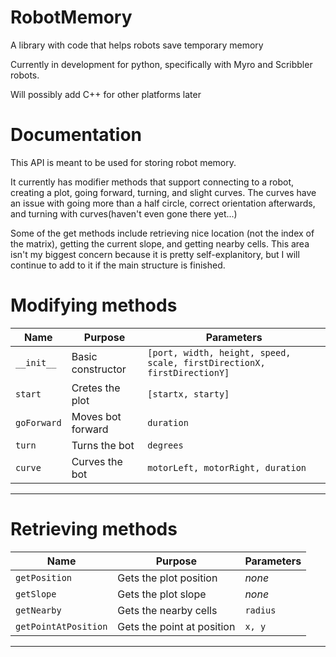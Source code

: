 RobotMemory
===========

A library with code that helps robots save temporary memory

Currently in development for python, specifically with Myro and Scribbler robots.

Will possibly add C++ for other platforms later

Documentation
=====================

This API is meant to be used for storing robot memory.

It currently has modifier methods that support connecting to a robot, creating a plot, going forward, turning, and slight curves. The curves have an issue with going more than a half circle, correct orientation afterwards, and turning with curves(haven't even gone there yet...) 

Some of the get methods include retrieving nice location (not the index of the matrix), getting the current slope, and getting nearby cells. This area isn't my biggest concern because it is pretty self-explanitory, but I will continue to add to it if the main structure is finished.

Modifying methods
=================

| Name          | Purpose            | Parameters                                                                   |
|---------------|--------------------|------------------------------------------------------------------------------|
| `__init__`    | Basic constructor  | `[port, width, height, speed, scale, firstDirectionX, firstDirectionY]`      |
| `start`       | Cretes the plot    | `[startx, starty]`                                                           |
| `goForward`   | Moves bot forward  | `duration`                                                                   |
| `turn`        | Turns the bot      | `degrees`                                                                    |
| `curve`       | Curves the bot     | `motorLeft, motorRight, duration`                                            |
-----------------------------------------------------------------------------------------------------------------------

Retrieving methods
==================

| Name            | Purpose                | Parameters                                                               |
|-----------------|------------------------|--------------------------------------------------------------------------|
| `getPosition`   | Gets the plot position | _none_                                                                   |
| `getSlope`      | Gets the plot slope    | _none_                                                                   |
| `getNearby`     | Gets the nearby cells  |`radius`                                                                  |
| `getPointAtPosition` | Gets the point at position | `x, y`
-----------------------------------------------------------------------------------------------------------------------
